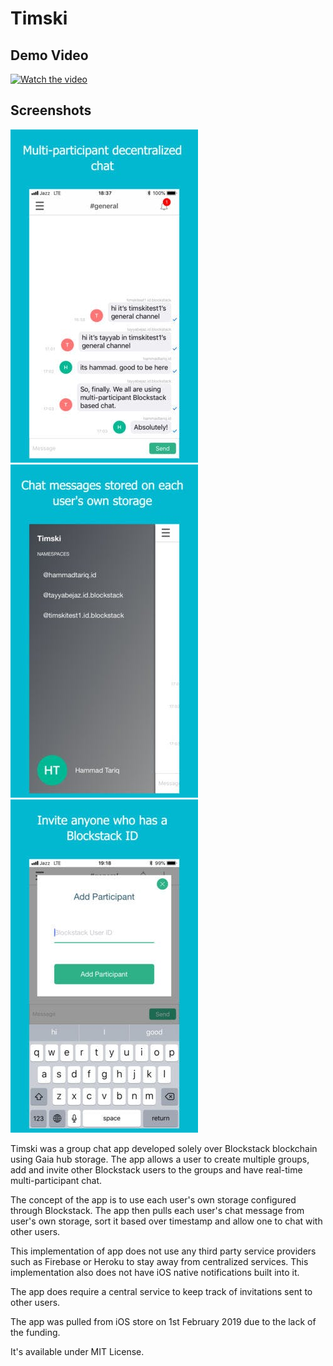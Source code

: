 # Timski

## Demo Video
[![Watch the video](https://img.youtube.com/vi/43bH8NuJLK0/maxresdefault.jpg)](https://www.youtube.com/watch?v=43bH8NuJLK0)

## Screenshots
![Screenshot 1](./screenshot1.jpeg) ![Screenshot 2](./screenshot2.jpeg) ![Screenshot 3](./screenshot3.jpeg)


Timski was a group chat app developed solely over Blockstack blockchain using Gaia hub storage. The app allows a user to create multiple groups, add and invite other Blockstack users to the groups and have real-time multi-participant chat.

The concept of the app is to use each user's own storage configured through Blockstack. The app then pulls each user's chat message from user's own storage, sort it based over timestamp and allow one to chat with other users.

This implementation of app does not use any third party service providers such as Firebase or Heroku to stay away from centralized services. This implementation also does not have iOS native notifications built into it.

The app does require a central service to keep track of invitations sent to other users.

The app was pulled from iOS store on 1st February 2019 due to the lack of the funding.

It's available under MIT License.
